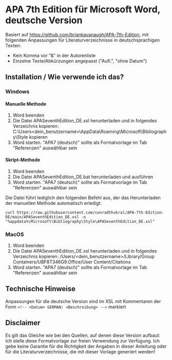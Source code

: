 # APA 7th Edition für Microsoft Word, deutsche Version

Basiert auf https://github.com/briankavanaugh/APA-7th-Edition, mit folgenden Anpassungen für Literaturverzeichnisse in deutschsprachigen Texten:

* Kein Komma vor "&" in der Autorenliste
* Einzelne Texte/Abkürzungen angepasst ("Aufl.", "ohne Datum")


## Installation / Wie verwende ich das?

### Windows

#### Manuelle Methode
1. Word beenden
2. Die Datei APASeventhEdition_DE.xsl herunterladen und in folgendes Verzeichnis kopieren: 
   C:\Users\<dein_benutzername>\AppData\Roaming\Microsoft\Bibliography\Style kopieren
3. Word starten. "APA7 (deutsch)" sollte als Formatvorlage im Tab "Referenzen" auswählbar sein

#### Skript-Methode
1. Word beenden
2. Die Datei APASeventhEdition_DE.bat herunterladen und ausführen
3. Word starten. "APA7 (deutsch)" sollte als Formatvorlage im Tab "Referenzen" auswählbar sein

Die Datei führt lediglich den folgenden Befehl aus, der das Herunterladen der manuellen Methode automatisch erledigt:
```
curl https://raw.githubusercontent.com/conradthukral/APA-7th-Edition-DE/main/APASeventhEdition_DE.xsl -o "%appdata%\Microsoft\Bibliography\Style\APASeventhEdition_DE.xsl"
```

### MacOS

1. Word beenden
2. Die Datei APASeventhEdition_DE.xsl herunterladen und in folgendes Verzeichnis kopieren:
   /Users/<dein_benutzername>/Library/Group Containers/UBF8T346G9.Office/User Content/Citations 
3. Word starten. "APA7 (deutsch)" sollte als Formatvorlage im Tab "Referenzen" auswählbar sein

## Technische Hinweise
Anpassungen für die deutsche Version sind im XSL mit Kommentaren der Form `<!-- <Datum> GERMAN: <Beschreibung> -->` markiert

## Disclaimer
Es gilt das Gleiche wie bei den Quellen, auf denen diese Version aufbaut: 
Ich stelle diese Formatvorlage zur freien Verwendung zur Verfügung. 
Ich gebe keine Garantie für die Richtigkeit der Angaben in dieser Anleitung oder für die Literaturverzeichnisse, die mit dieser Vorlage generiert werden!
